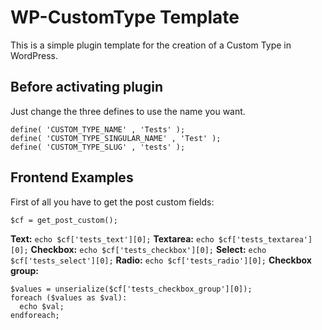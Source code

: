 WP-CustomType Template
======================

This is a simple plugin template for the creation of a Custom Type in WordPress.

Before activating plugin
------------------------

Just change the three defines to use the name you want.

    define( 'CUSTOM_TYPE_NAME' , 'Tests' );
    define( 'CUSTOM_TYPE_SINGULAR_NAME' , 'Test' );
    define( 'CUSTOM_TYPE_SLUG' , 'tests' );

Frontend Examples
-----------------

First of all you have to get the post custom fields:


`$cf = get_post_custom();`

__Text:__ `echo $cf['tests_text'][0];`
__Textarea:__ `echo $cf['tests_textarea'][0];`
__Checkbox:__ `echo $cf['tests_checkbox'][0];`
__Select:__ `echo $cf['tests_select'][0];`
__Radio:__ `echo $cf['tests_radio'][0];`
__Checkbox group:__

    $values = unserialize($cf['tests_checkbox_group'][0]);
    foreach ($values as $val):
      echo $val;
    endforeach;
